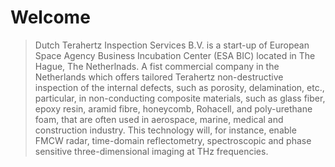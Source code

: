  
# Welcome
 
> Dutch Terahertz Inspection Services B.V. is a start-up of European Space Agency Business Incubation Center (ESA BIC) located in The Hague, The Netherlnads. A fist commercial company in the Netherlands which offers tailored Terahertz non-destructive inspection of the internal defects, such as porosity, delamination, etc., particular, in non-conducting composite materials, such as glass fiber, epoxy resin, aramid fibre, honeycomb, Rohacell, and poly-urethane foam, that are often used in aerospace, marine, medical and construction industry. This technology will, for instance, enable FMCW radar, time-domain reflectometry, spectroscopic and phase sensitive three-dimensional imaging at THz frequencies. 



